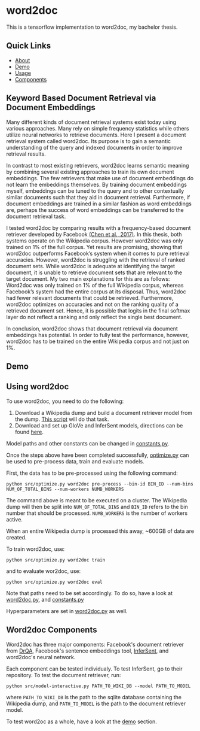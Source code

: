 # word2doc

This is a tensorflow implementation to word2doc, my bachelor thesis.

## Quick Links

- [About](#keyword-based-document-retrieval-via-document-embeddings)
- [Demo](#demo)
- [Usage](#using-word2doc)
- [Components](#word2doc-components)

## Keyword Based Document Retrieval via Document Embeddings

Many different kinds of document retrieval systems exist today using various approaches. Many rely on simple frequency statistics while others utilize neural networks to retrieve documents. Here I present a document retrieval system called word2doc. Its purpose is to gain a semantic understanding of the query and indexed documents in order to improve retrieval results.

In contrast to most existing retrievers, word2doc learns semantic meaning by combining several existing approaches to train its own document embeddings. The few retrievers that make use of document embeddings do not learn the embeddings themselves. By training document embeddings myself, embeddings can be tuned to the query and to other contextually similar documents such that they aid in document retrieval. Furthermore, if document embeddings are trained in a similar fashion as word embeddings are, perhaps the success of word embeddings can be transferred to the document retrieval task. 

I tested word2doc by comparing results with a frequency-based document retriever developed by Facebook [(Chen et al., 2017)](https://arxiv.org/abs/1704.00051). In this thesis, both systems operate on the Wikipedia corpus. However word2doc was only trained on 1% of the full corpus. Yet results are promising, showing that word2doc outperforms Facebook’s system when it comes to pure retrieval accuracies. However, word2doc is struggling with the retrieval of ranked document sets. While word2doc is adequate at identifying the target document, it is unable to retrieve document sets that are relevant to the target document. My two main explanations for this are as follows: Word2doc was only trained on 1% of the full Wikipedia corpus, whereas Facebook’s system had the entire corpus at its disposal. Thus, word2doc had fewer relevant documents that could be retrieved. Furthermore, word2doc optimizes on accuracies and not on the ranking quality of a retrieved document set. Hence, it is possible that logits in the final softmax layer do not reflect a ranking and only reflect the single best document.

In conclusion, word2doc shows that document retrieval via document embeddings has potential. In order to fully test the performance, however, word2doc has to be trained on the entire Wikipedia corpus and not just on 1%.

## Demo

## Using word2doc

To use word2doc, you need to do the following:

1. Download a Wikipedia dump and build a document retriever model from the dump. [This script](https://github.com/jundl77/word2doc/blob/master/src/build-doc-retriever-model.py) will do that task.
2. Download and set up GloVe and InferSent models, directions can be found [here](https://github.com/facebookresearch/InferSent).

Model paths and other constants can be changed in [constants.py](https://github.com/jundl77/word2doc/blob/master/src/word2doc/util/constants.py).


Once the steps above have been completed successfully, [optimize.py](https://github.com/jundl77/word2doc/blob/master/src/optimize.py) can be used to pre-process data, train and evaluate models.

First, the data has to be pre-processed using the following command:

```
python src/optimize.py word2doc pre-process --bin-id BIN_ID --num-bins NUM_OF_TOTAL_BINS --num-workers NUMB_WORKERS
```

The command above is meant to be executed on a cluster. The Wikipedia dump will then be split into ```NUM_OF_TOTAL_BINS``` and ```BIN_ID``` refers to the bin number that should be processed. ```NUMB_WORKERS``` is the number of workers active.

When an entire Wikipedia dump is processed this away, ~600GB of data are created.

To train word2doc, use:

```
python src/optimize.py word2doc train
```

and to evaluate wor2doc, use:

```
python src/optimize.py word2doc eval
```

Note that paths need to be set accordingly. To do so, have a look at [word2doc.py](https://github.com/jundl77/word2doc/blob/master/src/word2doc/optimizer/net/word2doc.py), and [constants.py](https://github.com/jundl77/word2doc/blob/master/src/word2doc/util/constants.py)

Hyperparameters are set in [word2doc.py](https://github.com/jundl77/word2doc/blob/master/src/word2doc/optimizer/net/word2doc.py) as well.

## Word2doc Components

Word2doc has three major components: Facebook's document retriever from [DrQA](https://github.com/facebookresearch/DrQA), Facebook's sentence embeddings tool, [InferSent](https://github.com/facebookresearch/InferSent), and word2doc's neural network.

Each component can be tested individualy. To test InferSent, go to their repository. To test the document retriever, run:

```
python src/model-interactive.py PATH_TO_WIKI_DB --model PATH_TO_MODEL
```
where ```PATH_TO_WIKI_DB``` is the path to the sqlite database containing the Wikipedia dump, and ```PATH_TO_MODEL``` is the path to the document retriever model.

To test word2oc as a whole, have a look at the [demo](#demo) section.
